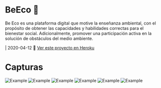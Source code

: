 # BeEco :seedling:
Be Eco es una plataforma digital que motive la enseñanza ambiental, con el propósito de obtener las capacidades y habilidades correctas para el bienestar social. Adicionalmente, promover una participación activa en la solución de obstáculos del medio ambiente.


|  2020-04-12 :leaves:
[Ver este proyecto en Heroku](https://be-eco.herokuapp.com/ "Heroku Link") 


# Capturas

![Example](https://github.com/MariaDelCarmenHernandezDiaz/BeEco/blob/main/Capturas/eco1.PNG "Example")
![Example](https://github.com/MariaDelCarmenHernandezDiaz/BeEco/blob/main/Capturas/eco2.PNG "Example")
![Example](https://github.com/MariaDelCarmenHernandezDiaz/BeEco/blob/main/Capturas/eco3.PNG "Example")
![Example](https://github.com/MariaDelCarmenHernandezDiaz/BeEco/blob/main/Capturas/eco4.PNG "Example")
![Example](https://github.com/MariaDelCarmenHernandezDiaz/BeEco/blob/main/Capturas/eco5.PNG "Example")
![Example](https://github.com/MariaDelCarmenHernandezDiaz/BeEco/blob/main/Capturas/eco6.PNG "Example")
